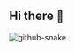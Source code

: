 ## Hi there 👋
<picture>
  <source media="(prefers-color-scheme: dark)" srcset="https://raw.githubusercontent.com/kulshreshthaakshay/kulshreshthaakshay/output/github-snake-dark.svg" />
  <source media="(prefers-color-scheme: light)" srcset="https://raw.githubusercontent.com/kulshreshthaakshay/kulshreshthaakshay/output/github-snake.svg" />
  <img alt="github-snake" src="https://raw.githubusercontent.com/tobiasmeyhoefer/tobiasmeyhoefer/output/github-snake.svg" />
</picture>
<!--
**kulshreshthaakshay/kulshreshthaakshay** is a ✨ _special_ ✨ repository because its `README.md` (this file) appears on your GitHub profile.

Here are some ideas to get you started:

- 🔭 I’m currently working on ...
- 🌱 I’m currently learning ...
- 👯 I’m looking to collaborate on ...
- 🤔 I’m looking for help with ...
- 💬 Ask me about ...
- 📫 How to reach me: ...
- 😄 Pronouns: ...
- ⚡ Fun fact: ...
-->
